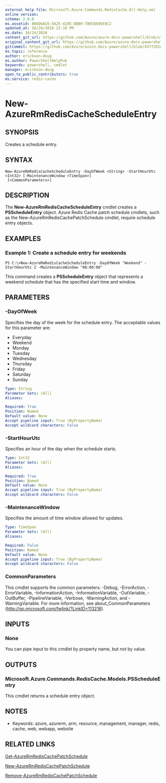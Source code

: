 ```yaml
---
external help file: Microsoft.Azure.Commands.RedisCache.dll-Help.xml
online version:
schema: 2.0.0
ms.assetid: 866D6AC6-5A25-4105-8BB9-780CBA9959C2
updated_at: 10/24/2016 23:10 PM
ms.date: 10/24/2016
content_git_url: https://github.com/Azure/azure-docs-powershell/blob/staging/azureps-cmdlets-docs/ResourceManager/AzureRM.RedisCache/v2.1.0/New-AzureRmRedisCacheScheduleEntry.md
original_content_git_url: https://github.com/Azure/azure-docs-powershell/blob/staging/azureps-cmdlets-docs/ResourceManager/AzureRM.RedisCache/v2.1.0/New-AzureRmRedisCacheScheduleEntry.md
gitcommit: https://github.com/Azure/azure-docs-powershell/blob/4377291ee360e58e2c1c5d644155daf6a0279055
ms.topic: reference
author: erickson-doug
ms.author: PowerShellHelpPub
keywords: powershell, cmdlet
manager: erickson-doug
open_to_public_contributors: true
ms.service: redis-cache
---
```


# New-AzureRmRedisCacheScheduleEntry

## SYNOPSIS
Creates a schedule entry.

## SYNTAX

```
New-AzureRmRedisCacheScheduleEntry -DayOfWeek <String> -StartHourUtc <Int32> [-MaintenanceWindow <TimeSpan>]
 [<CommonParameters>]
```

## DESCRIPTION
The **New-AzureRmRedisCacheScheduleEntry** cmdlet creates a **PSScheduleEntry** object.
Azure Redis Cache patch schedule cmdlets, such as the New-AzureRmRedisCachePatchSchedule cmdlet, require schedule entry objects.

## EXAMPLES

### Example 1: Create a schedule entry for weekends
```
PS C:\>New-AzureRmRedisCacheScheduleEntry -DayOfWeek "Weekend" -StartHourUtc 2 -MaintenanceWindow "06:00:00"
```

This command creates a **PSScheduleEntry** object that represents a weekend schedule that has the specified start time and window.

## PARAMETERS

### -DayOfWeek
Specifies the day of the week for the schedule entry.
The acceptable values for this parameter are:

- Everyday 
- Weekend 
- Monday 
- Tuesday 
- Wednesday 
- Thursday 
- Friday 
- Saturday 
- Sunday

```yaml
Type: String
Parameter Sets: (All)
Aliases: 

Required: True
Position: Named
Default value: None
Accept pipeline input: True (ByPropertyName)
Accept wildcard characters: False
```

### -StartHourUtc
Specifies an hour of the day when the schedule starts.

```yaml
Type: Int32
Parameter Sets: (All)
Aliases: 

Required: True
Position: Named
Default value: None
Accept pipeline input: True (ByPropertyName)
Accept wildcard characters: False
```

### -MaintenanceWindow
Specifies the amount of time window allowed for updates.

```yaml
Type: TimeSpan
Parameter Sets: (All)
Aliases: 

Required: False
Position: Named
Default value: None
Accept pipeline input: True (ByPropertyName)
Accept wildcard characters: False
```

### CommonParameters
This cmdlet supports the common parameters: -Debug, -ErrorAction, -ErrorVariable, -InformationAction, -InformationVariable, -OutVariable, -OutBuffer, -PipelineVariable, -Verbose, -WarningAction, and -WarningVariable. For more information, see about_CommonParameters (http://go.microsoft.com/fwlink/?LinkID=113216).

## INPUTS

### None
You can pipe input to this cmdlet by property name, but not by value.

## OUTPUTS

### Microsoft.Azure.Commands.RedisCache.Models.PSScheduleEntry
This cmdlet returns a schedule entry object.

## NOTES
* Keywords: azure, azurerm, arm, resource, management, manager, redis, cache, web, webapp, website

## RELATED LINKS

[Get-AzureRmRedisCachePatchSchedule](./Get-AzureRmRedisCachePatchSchedule.md)

[New-AzureRmRedisCachePatchSchedule](./New-AzureRmRedisCachePatchSchedule.md)

[Remove-AzureRmRedisCachePatchSchedule](./Remove-AzureRmRedisCachePatchSchedule.md)


